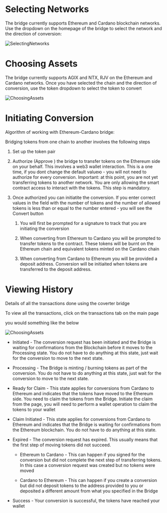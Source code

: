 # Selecting Networks

The bridge currently supports Ethereum and Cardano blockchain networks. Use the dropdown on the homepage of the bridge to select the network and the direction of conversion:

![SelectingNetworks](/assets/images/products/Bridge/selecting-networks.webp)

# Choosing Assets

The bridge currently supports AGIX and NTX, RJV on the Ethereum and Cardano networks. Once you have selected the chain and the direction of conversion, use the token dropdown to select the token to convert

![ChoosingAssets](/assets/images/products/Bridge/choosing-assets.webp)

# Initiating Conversion
Algorithm of working with Ethereum-Cardano bridge:

Bridging tokens from one chain to another involves the following steps

1. Set up the token pair

2. Authorize (Approve ) the bridge to transfer tokens on the Ethereum side on your behalf. This involves a web3 wallet interaction. This is a one time, if you dont change the default valueю - you will not need to authorize for every conversion. 
Important: at this point, you are not yet transferring tokens to another network. You are only allowing the smart contract access to interact with the tokens. This step is mandatory.

3. Once authorized you can initiatite the conversion. 
If you enter correct values in the field with the number of tokens and the number of allowed tokens is less than or equal to the number entered - you will see the Convert button

    1. You will first be prompted for a signature to track that you are initiating the conversion

    2. When converting from Ethereum to Cardano you will be prompted to transfer tokens to the contract. These tokens will be burnt on the Ethereum chain and equivalent tokens minted on the Cardano chain

    3. When converting from Cardano to Ethereum you will be provided a deposit address. Conversion will be initiaited when tokens are transferred to the deposit address.

# Viewing History
Details of all the transactions done using the coverter bridge

To view all the transactions, click on the transactions tab on the main page

you would something like the below 

![ChoosingAssets](/assets/images/products/Bridge/viewing-history.webp)

* Initiated - The conversion request has been initiated and the Bridge is waiting for confirmations from the Blockchain before it moves to the Processing state. You do not have to do anything at this state, just wait for the conversion to move to the next state.

* Processing - The Bridge is minting / burning tokens as part of the conversion. You do not have to do anything at this state, just wait for the conversion to move to the next state.

* Ready for Claim - This state applies for conversions from Cardano to Ethereum and indicates that the tokens have moved to the Ethereum side. You need to claim the tokens from the Bridge. Initiate the claim from the page, you will need to perform a wallet operation to claim the tokens to your wallet

* Claim Initiated - This state applies for conversions from Cardano to Ethereum and indicates that the Bridge is waiting for confirmations from the Ethereum blockchain.  You do not have to do anything at this state.

* Expired - The conversion request has expired. This usually means that the first step of moving tokens did not succeed. 

    + Ethereum to Cardano - This can happen if you signed for the conversion but did not complete the next step of transferring tokens. In this case a conversion request was created but no tokens were moved

    + Cardano to Ethereum - This can happen if you create a conversion but did not deposit tokens to the address provided to you or deposited a different amount from what you specified in the Bridge

* Success - Your conversion is successful, the tokens have reached your wallet

